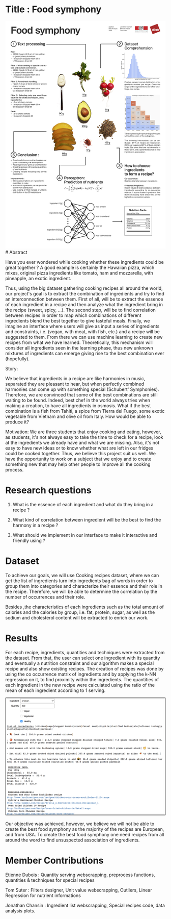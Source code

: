 # Title : Food symphony
<img src="poster-ADA-final.jpg" width=900>
# Abstract

Have you ever wondered while cooking whether these ingredients could be great together ? A good example is certainly the Hawaiian pizza, which mixes, original pizza ingredients like tomato, ham and mozzarella, with pineapple, an exotic ingredient.

Thus, using the big dataset gathering cooking recipes all around the world, our project's goal is to extract the combination of ingredients and try to find an interconnection between them.
First of all, will be to extract the essence of each ingredient in a recipe and then analyze what the ingredient bring in the recipe (sweet, spicy, ...). The second step, will be to find correlation between recipes in order to map which combinations of different ingredients blend the best together to give tasteful meals. Finally, we imagine an interface where users will give as input a series of ingredients and constraints, i.e. (vegan, with meat, with fish, etc.) and a recipe will be suggested to them. From there we can use machine learning to create new recipes from what we have learned. Theoretically, this mechanism will consider all ingredients seen in the learning phase, thus new unknown mixtures of ingredients can emerge giving rise to the best combination ever (hopefully).

Story:

We believe that ingredients in a recipe are like harmonies in music, separated they are pleasant to hear, but when perfectly combined harmonies can come up with something special (Schubert' Symphonies).
Therefore, we are convinced that some of the best combinations are still waiting to be found. Indeed, best chef in the world always tries when making a creation, to have all ingredients in osmosis. What if the best combination is a fish from Tahiti, a spice from Tierra del Fuego, some exotic vegetable from Vietnam and olive oil from Italy. How would be able to produce it?

Motivation: We are three students that enjoy cooking and eating, however, as students, it's not always easy to take the time to check for a recipe, look at the ingredients we already have and what we are missing. Also, it's not easy to have new ideas or to know whether what are left in our fridges could be cooked together.  Thus, we believe this project suit us well. We have the opportunity to work on a subject that we enjoy and to create something new that may help other people to improve all the cooking process.


# Research questions

1. What is the essence of each ingredient and what do they bring in a recipe ?

2. What kind of correlation between ingredient will be the best to find the harmony in a recipe ?

3. What should we implement in our interface to make it interactive and friendly using ?

# Dataset

To achieve our goals, we will use Cooking recipes dataset, where we can get the list of ingredients turn into ingredients bag of words in order to group them into categories and characterize their essence and their role in the recipe. Therefore, we will be able to determine the correlation by the number of occurrences and their role.

Besides ,the characteristics of each ingredients such as the total amount of calories and the calories by group, i.e. fat, protein, sugar, as well as the sodium and cholesterol content will be extracted to enrich our work.

# Results
For each recipe, ingredients, quantities and techniques were extracted from the dataset. From that, the user can select one ingredient with its quantity and eventually a nutrition constraint and our algorithm makes a special recipe and also show existing recipes. The creation of recipes was done by using the co occurrence matrix of ingredients and  by applying the k-NN regression on it, to find proximity within the ingredients. The quantities of each ingredient in the new recipe were calculated using the ratio of the mean of each ingredient according to 1 serving.

<img src="1.png" width=900>

Our objective was achieved, however, we believe we will not be able to create the best food symphony as the majority of the recipes are European, and from USA. To create the best food symphony one need recipes from all around the word to find unsuspected association of ingredients.

# Member Contributions

Etienne Dubois : Quantity serving webscrapping, preprocess functions, quantities & techniques for special recipes

Tom Suter : Filters designer, Unit value webscrapping, Outliers, Linear Regression for nutrient informations

Jonathan Chansin : Ingredient list webscrapping, Special recipes code, data analysis plots.
